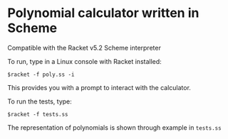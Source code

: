 Polynomial calculator written in Scheme
=======================================

Compatible with the Racket v5.2 Scheme interpreter

To run, type in a Linux console with Racket installed:

`$racket -f poly.ss -i`

This provides you with a prompt to interact with the 
calculator.

To run the tests, type:

`$racket -f tests.ss`

The representation of polynomials is shown through example in `tests.ss`
